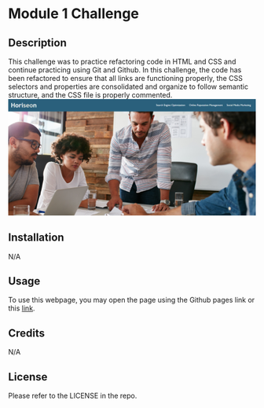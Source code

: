 # Module 1 Challenge

## Description

This challenge was to practice refactoring code in HTML and CSS and continue practicing using Git and Github. In this challenge, the code has been refactored to ensure that all links are functioning properly, the CSS selectors and properties are consolidated and organize to follow semantic structure, and the CSS file is properly commented.
![Image of homepage](/assets/images/homepage.png)

## Installation

N/A

## Usage

To use this webpage, you may open the page using the Github pages link or this [link](https://tkmarsten.github.io/bootcamp-module-1-challenge/).

## Credits

N/A

## License

Please refer to the LICENSE in the repo.
